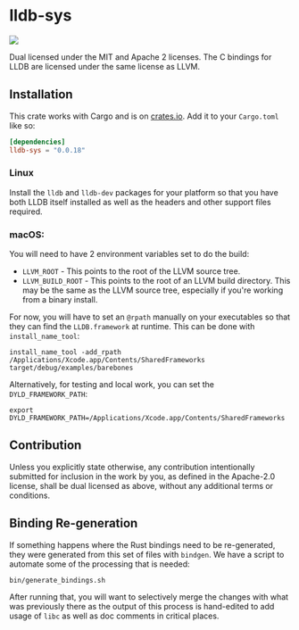 # lldb-sys

[![](http://meritbadge.herokuapp.com/lldb-sys)](https://crates.io/crates/lldb-sys)

Dual licensed under the MIT and Apache 2 licenses. The C bindings for LLDB are
licensed under the same license as LLVM.

## Installation

This crate works with Cargo and is on
[crates.io](https://crates.io/crates/lldb-sys).
Add it to your `Cargo.toml` like so:

```toml
[dependencies]
lldb-sys = "0.0.18"
```

### Linux

Install the `lldb` and `lldb-dev` packages for your platform so that
you have both LLDB itself installed as well as the headers and
other support files required.

### macOS:

You will need to have 2 environment variables set to do the build:

* `LLVM_ROOT` - This points to the root of the LLVM source tree.
* `LLVM_BUILD_ROOT` - This points to the root of an LLVM build directory. This may be the same as the LLVM source tree, especially if you're working from a binary install.

For now, you will have to set an `@rpath` manually on your executables so
that they can find the `LLDB.framework` at runtime. This can be done with
`install_name_tool`:

```shell
install_name_tool -add_rpath /Applications/Xcode.app/Contents/SharedFrameworks target/debug/examples/barebones
```

Alternatively, for testing and local work, you can set the
`DYLD_FRAMEWORK_PATH`:

```shell
export DYLD_FRAMEWORK_PATH=/Applications/Xcode.app/Contents/SharedFrameworks
```

## Contribution

Unless you explicitly state otherwise, any contribution
intentionally submitted for inclusion in the work by you,
as defined in the Apache-2.0 license, shall be dual licensed
as above, without any additional terms or conditions.

## Binding Re-generation

If something happens where the Rust bindings need to be re-generated,
they were generated from this set of files with `bindgen`. We have a
script to automate some of the processing that is needed:

```shell
bin/generate_bindings.sh
```

After running that, you will want to selectively merge the changes
with what was previously there as the output of this process is
hand-edited to add usage of `libc` as well as doc comments in critical
places.

